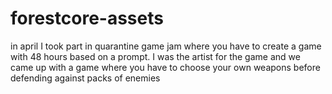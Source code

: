 # forestcore-assets
in april I took part in quarantine game jam where you have to create a game with 48 hours based on a prompt. I was the artist for the game and we came up with a game where you have to choose your own weapons before defending against packs of enemies

